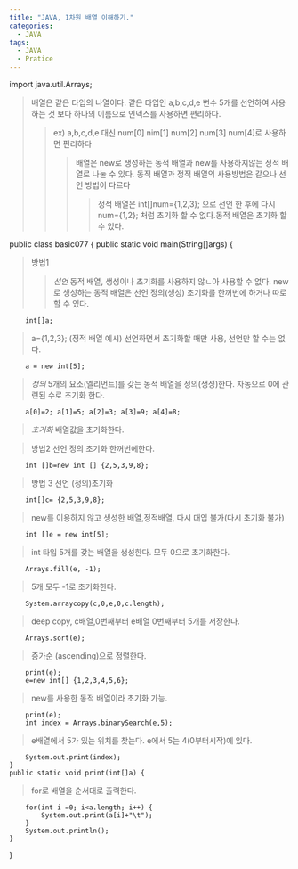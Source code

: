 ```yaml
---
title: "JAVA, 1차원 배열 이해하기."
categories:
  - JAVA
tags:
  - JAVA
  - Pratice
---
```


import java.util.Arrays;

>배열은 같은 타입의 나열이다. 같은 타입인 a,b,c,d,e 변수 5개를 선언하여 사용하는 것 보다 하나의 이름으로 인덱스를 사용하면 편리하다.
>>ex) a,b,c,d,e 대신 num[0] nim[1] num[2] num[3] num[4]로 사용하면 편리하다
>>>배열은 new로 생성하는 동적 배열과 new를 사용하지않는 정적 배열로 나눌 수 있다. 동적 배열과 정적 배열의 사용방법은 같으나 선언 방법이 다르다
>>>>정적 배열은 int[]num={1,2,3}; 으로 선언 한 후에 다시 num={1,2}; 처럼 초기화 할 수 없다.동적 배열은 초기화 할 수 있다.

public class basic077 {
	public static void main(String[]args) {

>방법1
>>*선언* 동적 배열, 생성이나 초기화를 사용하지 않ㄴ아 사용할 수 없다. new로 생성하는 동적 배열은 선언 정의(생성) 초기화를 한꺼번에 하거나 따로 할 수 있다.

		int[]a;

>a={1,2,3};  (정적 배열 예시) 선언하면서 초기화할 때만 사용, 선언만 할 수는 없다.

		a = new int[5];

>*정의* 5개의 요소(엘리먼트)를 갖는 동적 배열을 정의(생성)한다. 자동으로 0에 관련된 수로 초기화 한다.

		a[0]=2; a[1]=5; a[2]=3; a[3]=9; a[4]=8;
    
>*초기화* 배열값을 초기화한다.
		
>방법2 선언 정의 초기화 한꺼번에한다.

		int []b=new int [] {2,5,3,9,8};

>방법 3 선언 (정의)초기화

		int[]c= {2,5,3,9,8};

>new를 이용하지 않고 생성한 배열,정적배열, 다시 대입 불가(다시 초기화 불가)
		
		int []e = new int[5]; 
    
>int 타입 5개를 갖는 배열을 생성한다. 모두 0으로 초기화한다.

		Arrays.fill(e, -1); 
    
>5개 모두 -1로 초기화한다.

		System.arraycopy(c,0,e,0,c.length);
    
>deep copy, c배열,0번째부터 e배열 0번째부터 5개를 저장한다.

		Arrays.sort(e);
    
>증가순 (ascending)으로 정렬한다.

		print(e);
		e=new int[] {1,2,3,4,5,6};
  
>new를 사용한 동적 배열이라 초기화 가능.

		print(e);
		int index = Arrays.binarySearch(e,5);
    
> e배열에서 5가 있는 위치를 찾는다. e에서 5는 4(0부터시작)에 있다.

		System.out.print(index);
	}
	public static void print(int[]a) { 
    
>for로 배열을 순서대로 출력한다.

		for(int i =0; i<a.length; i++) {
			System.out.print(a[i]+"\t");
		}
		System.out.println();
	}
}